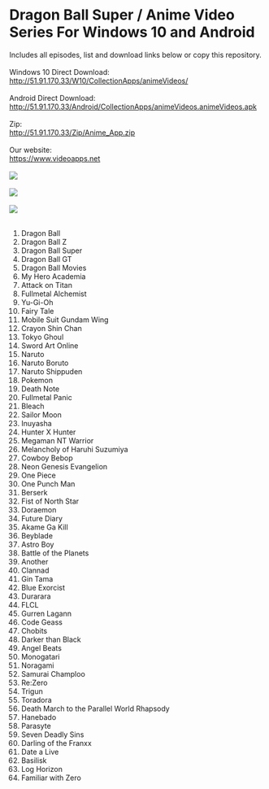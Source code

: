 # Dragon Ball Super / Anime Video Series For Windows 10 and Android
Includes all episodes, list and download links below or copy this repository.
<br/>
<br/>
Windows 10 Direct Download:
<br/>
http://51.91.170.33/W10/CollectionApps/animeVideos/
<br/>
<br/>
Android Direct Download:
<br/>
http://51.91.170.33/Android/CollectionApps/animeVideos.animeVideos.apk
<br/>
<br/>
Zip:
<br/>
http://51.91.170.33/Zip/Anime_App.zip
<br/>
<br/>
Our website:
<br/>
https://www.videoapps.net
<br/>
<br/>
<img src="http://51.91.170.33/W10/CollectionApps/animeVideos/1.png"/>
<br/>
<br/>
<img src="http://51.91.170.33/W10/CollectionApps/animeVideos/2.png" />
<br/>
<br/>
<img src="http://51.91.170.33/W10/CollectionApps/animeVideos/3.png" />
<br/>
<br/>
1. Dragon Ball
2. Dragon Ball Z
3. Dragon Ball Super
4. Dragon Ball GT
5. Dragon Ball Movies
6. My Hero Academia
7. Attack on Titan
8. Fullmetal Alchemist
9. Yu-Gi-Oh
10. Fairy Tale
11. Mobile Suit Gundam Wing
12. Crayon Shin Chan
13. Tokyo Ghoul
14. Sword Art Online
15. Naruto
16. Naruto Boruto
17. Naruto Shippuden
18. Pokemon
19. Death Note
20. Fullmetal Panic
21. Bleach
22. Sailor Moon
23. Inuyasha
24. Hunter X Hunter
25. Megaman NT Warrior
26. Melancholy of Haruhi Suzumiya
27. Cowboy Bebop
28. Neon Genesis Evangelion
29. One Piece
30. One Punch Man
31. Berserk
32. Fist of North Star
33. Doraemon
34. Future Diary
35. Akame Ga Kill
36. Beyblade
37. Astro Boy
38. Battle of the Planets
39. Another
40. Clannad
41. Gin Tama
42. Blue Exorcist
43. Durarara
44. FLCL
45. Gurren Lagann
46. Code Geass
47. Chobits
48. Darker than Black
49. Angel Beats
50. Monogatari
51. Noragami
52. Samurai Champloo
53. Re:Zero
54. Trigun
55. Toradora
56. Death March to the Parallel World Rhapsody
57. Hanebado
58. Parasyte
59. Seven Deadly Sins
60. Darling of the Franxx
61. Date a Live
62. Basilisk
63. Log Horizon
64. Familiar with Zero
